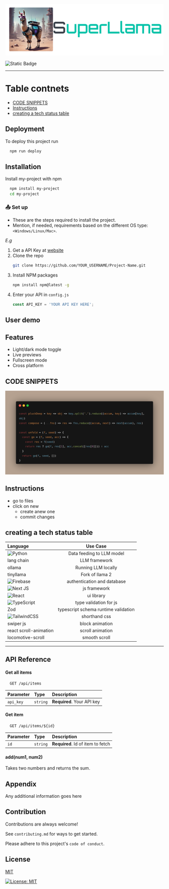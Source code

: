 <img src="Blank diagram.png">

![Static Badge](https://img.shields.io/badge/build-20-violet?style=flat&logo=dark_mode&logoColor=black&label=issues&labelColor=grey&color=green&cacheSeconds=3600)

----

# Table contnets 
* [CODE SNIPPETS](#code-snippets)
* [Instructions](#instructions)
* [creating a tech status table](#creating-a-tech-status-table)

## Deployment

To deploy this project run

```bash
  npm run deploy
```

## Installation 
Install my-project with npm

```bash
  npm install my-project
  cd my-project
```
###  :outbox_tray: Set up
- These are the steps required to install the project.
- Mention, if needed, requirements based on the different OS type: `<Windows/Linux/Mac>`.

_E.g_

1. Get a API Key at [website](example.com)
2. Clone the repo
   ```sh
   git clone https://github.com/YOUR_USERNAME/Project-Name.git
   ```
3. Install NPM packages
   ```sh
   npm install npm@latest -g
   ```
4. Enter your API in `config.js`
   ```js
   const API_KEY = 'YOUR API KEY HERE';
   ```

## User demo
    
## Features

- Light/dark mode toggle
- Live previews
- Fullscreen mode
- Cross platform

## CODE SNIPPETS
<img src="carbon.png">

## Instructions
+ go to files
+ click on new
   + create anew one
   + commit changes

## creating a tech status table
|Language|        Use Case                         |
|:-------|:-------------------------------:|
|![Python](https://img.shields.io/badge/python-3670A0?style=for-the-badge&logo=python&logoColor=ffdd54)|  Data feeding to LLM model|
|lang chain | LLM framework|
|ollama |    Running LLM locally|
|tinyllama|  Fork of llama 2|
|![Firebase](https://img.shields.io/badge/firebase-%23039BE5.svg?style=for-the-badge&logo=firebase)|   authentication and database|
|![Next JS](https://img.shields.io/badge/Next-black?style=for-the-badge&logo=next.js&logoColor=white)|  js framework|
|![React](https://img.shields.io/badge/react-%2320232a.svg?style=for-the-badge&logo=react&logoColor=%2361DAFB)|   ui library |
|![TypeScript](https://img.shields.io/badge/typescript-%23007ACC.svg?style=for-the-badge&logo=typescript&logoColor=white)|  type validation for js|
|Zod |  typescript schema runtime validation|
|![TailwindCSS](https://img.shields.io/badge/tailwindcss-%2338B2AC.svg?style=for-the-badge&logo=tailwind-css&logoColor=white)|  shorthand css|
|swiper js|  block animation|
|react scroll-animation|  scroll animation|
|locomotive-scroll|   smooth scroll|
----

## API Reference

#### Get all items

```http
  GET /api/items
```

| Parameter | Type     | Description                |
| :-------- | :------- | :------------------------- |
| `api_key` | `string` | **Required**. Your API key |

#### Get item

```http
  GET /api/items/${id}
```

| Parameter | Type     | Description                       |
| :-------- | :------- | :-------------------------------- |
| `id`      | `string` | **Required**. Id of item to fetch |

#### add(num1, num2)

Takes two numbers and returns the sum.


## Appendix

Any additional information goes here


## Contribution

Contributions are always welcome!

See `contributing.md` for ways to get started.

Please adhere to this project's `code of conduct`.


## License

[MIT](https://choosealicense.com/licenses/mit/)

[![License: MIT](https://img.shields.io/badge/License-MIT-yellow.svg)](https://opensource.org/licenses/MIT)


